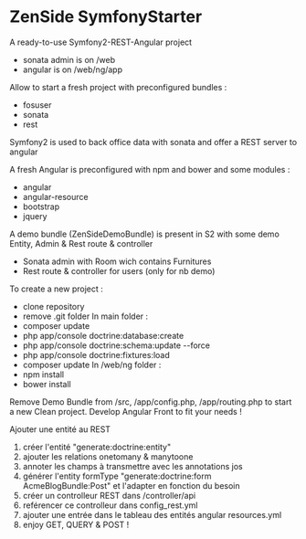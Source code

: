 ZenSide SymfonyStarter
==============

A ready-to-use Symfony2-REST-Angular project
 - sonata admin is on /web
 - angular is on /web/ng/app

Allow to start a fresh project with preconfigured bundles :
- fosuser
- sonata
- rest

Symfony2 is used to back office data with sonata and offer a REST server to angular

A fresh Angular is preconfigured with npm and bower and some modules :
- angular
- angular-resource
- bootstrap
- jquery

A demo bundle (ZenSideDemoBundle) is present in S2 with some demo Entity, Admin & Rest route & controller
- Sonata admin with Room wich contains Furnitures
- Rest route & controller for users (only for nb demo)

To create a new project :
- clone repository
- remove .git folder
In main folder :
- composer update
- php app/console doctrine:database:create
- php app/console doctrine:schema:update --force
- php app/console doctrine:fixtures:load
- composer update
In /web/ng folder :
- npm install
- bower install

Remove Demo Bundle from /src, /app/config.php, /app/routing.php to start a new Clean project.
Develop Angular Front to fit your needs !

Ajouter une entité au REST
1. créer l'entité "generate:doctrine:entity"
2. ajouter les relations onetomany & manytoone
3. annoter les champs à transmettre avec les annotations jos
4. générer l'entity formType "generate:doctrine:form AcmeBlogBundle:Post" et l'adapter en fonction du besoin
5. créer un controlleur REST dans /controller/api
6. reférencer ce controlleur dans config_rest.yml
7. ajouter une entrée dans le tableau des entités angular resources.yml
8. enjoy GET, QUERY & POST !